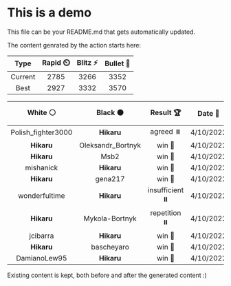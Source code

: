 # This is a demo

This file can be your README.md that gets automatically updated.

The content genrated by the action starts here:

<!--START_SECTION:chessStats-->
<!-- Automatically generated with https://github.com/Balastrong/chess-stats-action -->

| Type | Rapid ⏲️ | Blitz ⚡ | Bullet 🔫 |
|:---:|:---:|:---:|:---:|
| Current | 2785 | 3266 | 3352 |
| Best | 2927 | 3332 | 3570 |

| White ⚪ | Black ⚫ | Result 🏆 | Date 📅 | Position 🗺️ | Type 🕕 |
|:---:|:---:|:---:|:---:|:---:|:---:|
| Polish_fighter3000 | **Hikaru** | agreed ⏸️ | 4/10/2022 | <a href="http://www.ee.unb.ca/cgi-bin/tervo/fen.pl?select=r2k1b1r/pppb1pp1/2p4p/4Pn2/8/2N2N1P/PPP2PP1/R1B2RK1 w - -">Link</a> | Blitz |
| **Hikaru** | Oleksandr_Bortnyk | win 🥇 | 4/10/2022 | <a href="http://www.ee.unb.ca/cgi-bin/tervo/fen.pl?select=8/1p1Qnk2/p2pp3/4p1pp/2N1P3/7P/5PPK/r7 b - -">Link</a> | Blitz |
| **Hikaru** | Msb2 | win 🥇 | 4/10/2022 | <a href="http://www.ee.unb.ca/cgi-bin/tervo/fen.pl?select=3Q1nk1/5pp1/8/2p5/6P1/PpB1q2P/1K6/3R4 b - -">Link</a> | Blitz |
| mishanick | **Hikaru** | win 🥇 | 4/10/2022 | <a href="http://www.ee.unb.ca/cgi-bin/tervo/fen.pl?select=8/8/8/5k2/R4p2/3n1K1N/1r6/4n3 w - -">Link</a> | Blitz |
| **Hikaru** | gena217 | win 🥇 | 4/10/2022 | <a href="http://www.ee.unb.ca/cgi-bin/tervo/fen.pl?select=8/5k2/2R2pp1/2Bp2p1/3P2P1/1rn1PP1P/3K4/8 b - -">Link</a> | Blitz |
| wonderfultime | **Hikaru** | insufficient ⏸️ | 4/10/2022 | <a href="http://www.ee.unb.ca/cgi-bin/tervo/fen.pl?select=8/8/8/7k/8/6K1/8/8 w - -">Link</a> | Blitz |
| **Hikaru** | Mykola-Bortnyk | repetition ⏸️ | 4/10/2022 | <a href="http://www.ee.unb.ca/cgi-bin/tervo/fen.pl?select=8/6kp/R7/5p2/7P/4r1P1/6K1/8 w - -">Link</a> | Blitz |
| jcibarra | **Hikaru** | win 🥇 | 4/10/2022 | <a href="http://www.ee.unb.ca/cgi-bin/tervo/fen.pl?select=6k1/3q1R1p/3b2p1/p2P4/2P5/3Q1R1P/5P1K/1r4r1 w - -">Link</a> | Blitz |
| **Hikaru** | bascheyaro | win 🥇 | 4/10/2022 | <a href="http://www.ee.unb.ca/cgi-bin/tervo/fen.pl?select=8/4r3/8/3k4/8/6P1/6KP/4R3 w - -">Link</a> | Blitz |
| DamianoLew95 | **Hikaru** | win 🥇 | 4/10/2022 | <a href="http://www.ee.unb.ca/cgi-bin/tervo/fen.pl?select=r5k1/5p1p/5Qp1/3q4/8/p1R4P/5P1K/8 w - -">Link</a> | Blitz |

<!--END_SECTION:chessStats-->

Existing content is kept, both before and after the generated content :)
